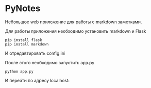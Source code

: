 # PyNotes
Небольшое web приложение для работы с markdown заметками.

Для работы приложения необходимо установить markdown и Flask

    pip install flask
    pip install markdown

И отредавтировать config.ini

После этого необходимо запустить app.py

    python app.py

И перейти по адресу localhost:<port>



